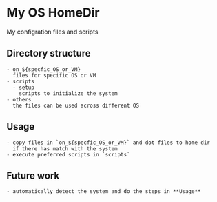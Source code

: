 My OS HomeDir
=============

My configration files and scripts

## Directory structure
    - on_${specfic_OS_or_VM}
      files for specific OS or VM
    - scripts
      - setup
        scripts to initialize the system
    - others
      the files can be used across different OS

## Usage
    - copy files in `on_${specfic_OS_or_VM}` and dot files to home dir
      if there has match with the system
    - execute preferred scripts in `scripts`

## Future work
    - automatically detect the system and do the steps in **Usage**
